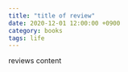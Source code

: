 ```yaml
---
title: "title of review"
date: 2020-12-01 12:00:00 +0900
category: books
tags: life
---
```


reviews content
